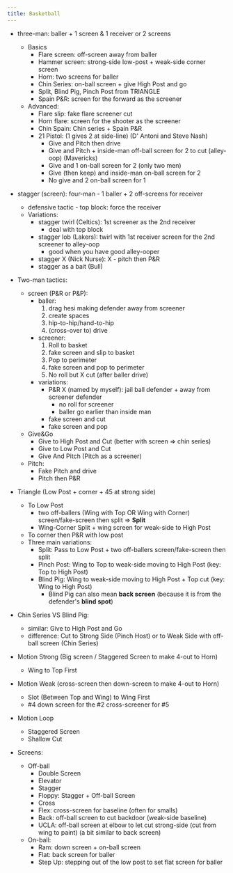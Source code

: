 ```yaml
---
title: Basketball
---
```


- three-man: baller + 1 screen & 1 receiver or 2 screens
  - Basics
    - Flare screen: off-screen away from baller
    - Hammer screen: strong-side low-post + weak-side corner screen
    - Horn: two screens for baller
    - Chin Series: on-ball screen + give High Post and go
    - Split, Blind Pig, Pinch Post from TRIANGLE
    - Spain P&R: screen for the forward as the screener
  - Advanced:
    - Flare slip: fake flare screener cut
    - Horn flare: screen for the shooter as the screener
    - Chin Spain: Chin series + Spain P&R
    - 21 Pistol: (1 gives 2 at side-line) (D' Antoni and Steve Nash)
      - Give and Pitch then drive
      - Give and Pitch + inside-man off-ball screen for 2 to cut (alley-oop) (Mavericks)
      - Give and 1 on-ball screen for 2 (only two men)
      - Give (then keep) and inside-man on-ball screen for 2
      - No give and 2 on-ball screen for 1

- stagger (screen): four-man - 1 baller + 2 off-screens for receiver 
  - defensive tactic - top block: force the receiver
  - Variations:
    - stagger twirl (Celtics): 1st screener as the 2nd receiver
      - deal with top block
    - stagger lob (Lakers): twirl with 1st receiver screen for the 2nd screener to alley-oop
      - good when you have good alley-ooper
    - stagger X (Nick Nurse): X - pitch then P&R 
    - stagger as a bait (Bull)
- Two-man tactics:
  - screen (P&R or P&P):
    - baller:
      1. drag hesi making defender away from screener
      2. create spaces
      3. hip-to-hip/hand-to-hip
      4. (cross-over to) drive
    - screener:
      1. Roll to basket
      2. fake screen and slip to basket
      3. Pop to perimeter
      4. fake screen and pop to perimeter
      5. No roll but X cut (after baller drive)
    - variations:
      - P&R X (named by myself): jail ball defender + away from screener defender
        - no roll for screener
        - baller go earlier than inside man
      - fake screen and cut
      - fake screen and pop
  - Give&Go
    - Give to High Post and Cut (better with screen => chin series)
    - Give to Low Post and Cut
    - Give And Pitch (Pitch as a screener)
  - Pitch:
    - Fake Pitch and drive
    - Pitch then P&R
- Triangle (Low Post + corner + 45 at strong side)
  - To Low Post
    - two off-ballers (Wing with Top OR Wing with Corner) screen/fake-screen then split => **Split**
    - Wing-Corner Split + wing screen for weak-side to High Post
  - To corner then P&R with low post
  - Three main variations:
    - Split: Pass to Low Post + two off-ballers screen/fake-screen then split 
    - Pinch Post: Wing to Top to weak-side moving to High Post (key: Top to High Post)
    - Blind Pig: Wing to weak-side moving to High Post + Top cut (key: Wing to High Post)
      - Blind Pig can also mean **back screen** (because it is from the defender's **blind spot**)
- Chin Series VS Blind Pig:
  - similar: Give to High Post and Go
  - difference: Cut to Strong Side (Pinch Host) or to Weak Side with off-ball screen (Chin Series)

- Motion Strong (Big screen /  Staggered Screen to make 4-out to Horn)

  - Wing to Top First

- Motion Weak (cross-screen then down-screen to make 4-out to Horn)

  - Slot (Between Top and Wing) to Wing First
  - #4 down screen for the #2 cross-screener for #5 

- Motion Loop

  - Staggered Screen
  - Shallow Cut

- Screens:

  - Off-ball
    - Double Screen
    - Elevator 
    - Stagger
    - Floppy: Stagger + Off-ball Screen
    - Cross
    - Flex: cross-screen for baseline (often for smalls)
    - Back: off-ball screen to cut backdoor (weak-side baseline)
    - UCLA: off-ball screen at elbow to let cut strong-side (cut from wing to paint) (a bit similar to back screen)
  - On-ball:
    - Ram: down screen + on-ball screen
    - Flat: back screen for baller
    - Step Up: stepping out of the low post to set flat screen for baller

  